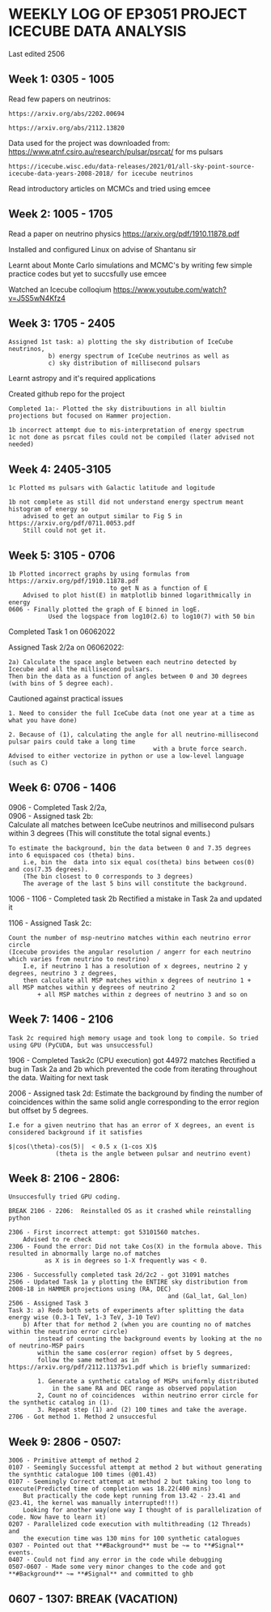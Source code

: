 # WEEKLY LOG OF EP3051 PROJECT ICECUBE DATA ANALYSIS

Last edited 2506

## Week 1: 0305 - 1005

Read few papers on neutrinos:

	https://arxiv.org/abs/2202.00694
	
	https://arxiv.org/abs/2112.13820
	
Data used for the project was downloaded from:
	https://www.atnf.csiro.au/research/pulsar/psrcat/ for ms pulsars
	
	https://icecube.wisc.edu/data-releases/2021/01/all-sky-point-source-icecube-data-years-2008-2018/ for icecube neutrinos
	
Read introductory articles on MCMCs and tried using emcee
	
## Week 2: 1005 - 1705

Read a paper on neutrino physics https://arxiv.org/pdf/1910.11878.pdf

Installed and configured Linux on advise of Shantanu sir

Learnt about Monte Carlo simulations and MCMC's by writing few simple practice codes but yet to succsfully use emcee

Watched an Icecube colloqium https://www.youtube.com/watch?v=J5S5wN4Kfz4

## Week 3: 1705 - 2405

	Assigned 1st task: a) plotting the sky distribution of IceCube neutrinos, 
			   b) energy spectrum of IceCube neutrinos as well as 
			   c) sky distribution of millisecond pulsars
	
Learnt astropy and it's required applications

Created github repo for the project

	Completed 1a:- Plotted the sky distribuutions in all biultin projections but focused on Hammer projection.

	1b incorrect attempt due to mis-interpretation of energy spectrum
	1c not done as psrcat files could not be compiled (later advised not needed)
	
## Week 4: 2405-3105

	1c Plotted ms pulsars with Galactic latitude and logitude
	
	1b not complete as still did not understand energy spectrum meant histogram of energy so 
		advised to get an output similar to Fig 5 in https://arxiv.org/pdf/0711.0053.pdf
		Still could not get it.
		
## Week 5: 3105 - 0706
	1b Plotted incorrect graphs by using formulas from https://arxiv.org/pdf/1910.11878.pdf
								to get N as a function of E
		Advised to plot hist(E) in matplotlib binned logarithmically in energy
	0606 - Finally plotted the graph of E binned in logE.
		       Used the logspace from log10(2.6) to log10(7) with 50 bin
	
Completed Task 1 on 06062022

Assigned Task 2/2a on 06062022:
	
	2a) Calculate the space angle between each neutrino detected by Icecube and all the millisecond pulsars.
	Then bin the data as a function of angles between 0 and 30 degrees (with bins of 5 degree each).
	
Cautioned against practical issues

	1. Need to consider the full IceCube data (not one year at a time as what you have done)
	
	2. Because of (1), calculating the angle for all neutrino-millisecond pulsar pairs could take a long time
											with a brute force search.
	Advised to either vectorize in python or use a low-level language (such as C)

## Week 6: 0706 - 1406

0906 - Completed Task 2/2a,  
0906 - Assigned task 2b:	
	Calculate all matches between IceCube neutrinos and millisecond pulsars within 3 degrees
		(This will constitute the total signal events.)
		
	To estimate the background, bin the data between 0 and 7.35 degrees into 6 equispaced cos (theta) bins.
		i.e, bin the  data into six equal cos(theta) bins between cos(0) and cos(7.35 degrees).
		(The bin closest to 0 corresponds to 3 degrees)
		The average of the last 5 bins will constitute the background.
	


1006 - 1106 - Completed task 2b
	      Rectified a mistake in Task 2a and updated it

1106 - Assigned Task 2c:
	
	Count the number of msp-neutrino matches within each neutrino error circle
	(Icecube provides the angular resolution / angerr for each neutrino which varies from neutrino to neutrino)
		I.e, if neutrino 1 has a resolution of x degrees, neutrino 2 y degrees, neutrino 3 z degrees,
		then calculate all MSP matches within x degrees of neutrino 1 + all MSP matches within y degrees of neutrino 2 
		    + all MSP matches within z degrees of neutrino 3 and so on
		
		
## Week 7: 1406 - 2106

	Task 2c required high memory usage and took long to compile. So tried using GPU (PyCUDA, but was unsuccessful)

1906 - Completed Task2c (CPU execution) got 44972 matches
		Rectified a bug in Task 2a and 2b which prevented the code from iterating throughout the data. Waiting for next task
		
2006 - Assigned task 2d:
	Estimate the background by finding the number of coincidences within the same solid angle
	    corresponding to the error region but offset by 5 degrees.
	
	I.e for a given neutrino that has an error of X degrees, an event is considered background if it satisfies
	
	$|cos(\theta)-cos(5)|  < 0.5 x (1-cos X)$
				 (theta is the angle between pulsar and neutrino event)
				 
## Week 8: 2106 - 2806:

	Unsuccesfully tried GPU coding.

	BREAK 2106 - 2206:	Reinstalled OS as it crashed while reinstalling python

	2306 - First incorrect attempt: got 53101560 matches.
		Advised to re check
	2306 - Found the error: Did not take Cos(X) in the formula above. This resulted in abnormally large no.of matches 
	          as X is in degrees so 1-X frequently was < 0.
	
	2306 - Successfully completed task 2d/2c2 - got 31091 matches
	2506 - Updated Task 1a y plotting the ENTIRE sky distribution from 2008-18 in HAMMER projections using (RA, DEC)
												and (Gal_lat, Gal_lon)
	2506 - Assigned Task 3
	Task 3: a) Redo both sets of experiments after splitting the data energy wise (0.3-1 TeV, 1-3 TeV, 3-10 TeV)
		b) After that for method 2 (when you are counting no of matches within the neutrino error circle) 
			instead of counting the background events by looking at the no of neutrino-MSP pairs 
			within the same cos(error region) offset by 5 degrees,
			follow the same method as in https://arxiv.org/pdf/2112.11375v1.pdf which is briefly summarized:

			1. Generate a synthetic catalog of MSPs uniformly distributed
				in the same RA and DEC range as observed population
			2, Count no of coincidences  within neutrino error circle for the synthetic catalog in (1). 
			3. Repeat step (1) and (2) 100 times and take the average.
	2706 - Got method 1. Method 2 unsuccesful
			
## Week 9: 2806 - 0507:
	3006 - Primitive attempt of method 2
	0107 - Seemingly Successful attempt at method 2 but without generating the synthtic catalogue 100 times (@01.43)
	0107 - Seemingly Correct attempt at method 2 but taking too long to execute(Predicted time of completion was 18.22(400 mins)
		But practically the code kept running from 13.42 - 23.41 and @23.41, the kernel was manually interrupted!!!)
		Looking for another way(one way I thought of is parallelization of code. Now have to learn it)
	0207 - Parallelized code execution with multithreading (12 Threads) and 
		the execution time was 130 mins for 100 synthetic catalogues
	0307 - Pointed out that **#Background** must be ~= to **#Signal** events.
	0407 - Could not find any error in the code while debugging
	0507-0607 - Made some very minor changes to the code and got **#Background** ~= **#Signal** and committed to ghb
	
	
## 0607 - 1307: BREAK (VACATION)
	
	
		



	

